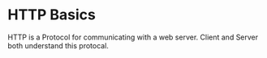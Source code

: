 
# HTTP Basics

HTTP is a Protocol for communicating with a web server.
Client and Server both understand this protocal.